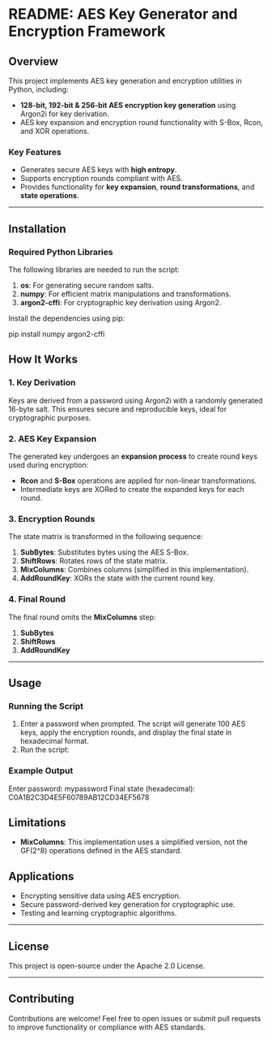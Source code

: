 # README: AES Key Generator and Encryption Framework

## Overview
This project implements AES key generation and encryption utilities in Python, including:
- **128-bit, 192-bit & 256-bit AES encryption key generation** using Argon2i for key derivation.
- AES key expansion and encryption round functionality with S-Box, Rcon, and XOR operations.

### Key Features
- Generates secure AES keys with **high entropy**.
- Supports encryption rounds compliant with AES.
- Provides functionality for **key expansion**, **round transformations**, and **state operations**.

---

## Installation

### Required Python Libraries
The following libraries are needed to run the script:
1. **os**: For generating secure random salts.
2. **numpy**: For efficient matrix manipulations and transformations.
3. **argon2-cffi**: For cryptographic key derivation using Argon2.

Install the dependencies using pip:

pip install numpy argon2-cffi

## How It Works

### 1. Key Derivation
Keys are derived from a password using Argon2i with a randomly generated 16-byte salt.
This ensures secure and reproducible keys, ideal for cryptographic purposes.

### 2. AES Key Expansion
The generated key undergoes an **expansion process** to create round keys used during encryption:
- **Rcon** and **S-Box** operations are applied for non-linear transformations.
- Intermediate keys are XORed to create the expanded keys for each round.

### 3. Encryption Rounds
The state matrix is transformed in the following sequence:
1. **SubBytes**: Substitutes bytes using the AES S-Box.
2. **ShiftRows**: Rotates rows of the state matrix.
3. **MixColumns**: Combines columns (simplified in this implementation).
4. **AddRoundKey**: XORs the state with the current round key.

### 4. Final Round
The final round omits the **MixColumns** step:
1. **SubBytes**
2. **ShiftRows**
3. **AddRoundKey**

---

## Usage

### Running the Script
1. Enter a password when prompted. The script will generate 100 AES keys, apply the encryption rounds, and display the final state in hexadecimal format.
2. Run the script:

### Example Output
Enter password: mypassword
Final state (hexadecimal):
C0A1B2C3D4E5F60789AB12CD34EF5678


## Limitations
- **MixColumns**: This implementation uses a simplified version, not the GF(2^8) operations defined in the AES standard.

## Applications
- Encrypting sensitive data using AES encryption.
- Secure password-derived key generation for cryptographic use.
- Testing and learning cryptographic algorithms.

---

## License
This project is open-source under the Apache 2.0 License.

--- 

## Contributing
Contributions are welcome! Feel free to open issues or submit pull requests to improve functionality or compliance with AES standards.
